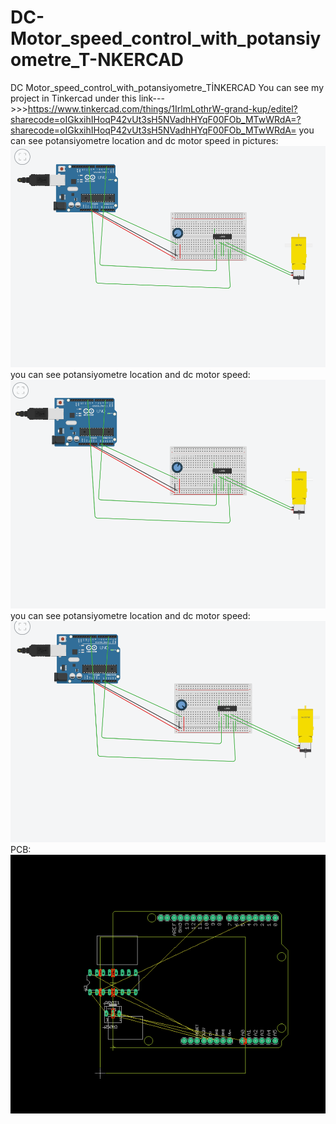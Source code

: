 # DC-Motor_speed_control_with_potansiyometre_T-NKERCAD
DC  Motor_speed_control_with_potansiyometre_TİNKERCAD
You can see my project in Tinkercad under this link--->>>https://www.tinkercad.com/things/1IrlmLothrW-grand-kup/editel?sharecode=oIGkxihIHoqP42vUt3sH5NVadhHYqF00FOb_MTwWRdA=?sharecode=oIGkxihIHoqP42vUt3sH5NVadhHYqF00FOb_MTwWRdA=
you can see potansiyometre location and dc motor speed in pictures:
![alt text](https://github.com/btknzn/DC-Motor_speed_control_with_potansiyometre_T-NKERCAD/blob/master/Capture.PNG)
you can see potansiyometre location and dc motor speed:
![alt text](https://github.com/btknzn/DC-Motor_speed_control_with_potansiyometre_T-NKERCAD/blob/master/Capture2.PNG)
you can see potansiyometre location and dc motor speed:
![alt text](https://github.com/btknzn/DC-Motor_speed_control_with_potansiyometre_T-NKERCAD/blob/master/Capture3.PNG)
PCB:
![alt text](https://github.com/btknzn/DC-Motor_speed_control_with_potansiyometre_T-NKERCAD/blob/master/Capture4.PNG)
